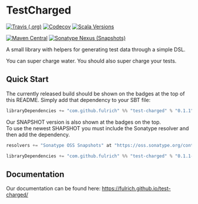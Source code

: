 # TestCharged
[![Travis (.org)](https://img.shields.io/travis/fulrich/test-charged.svg?style=flat-square)](https://travis-ci.org/fulrich/TestCharged)
[![Codecov](https://img.shields.io/codecov/c/github/fulrich/test-charged.svg?style=flat-square)](https://codecov.io/gh/fulrich/TestCharged)
[![Scala Versions](https://img.shields.io/badge/scala-2.11%20%7C%202.12-blue.svg?style=flat-square)](https://github.com/fulrich/TestCharged/blob/455d73f549c5edd0d71d2d13748cd8c458483d20/build.sbt#L3)

[![Maven Central](https://img.shields.io/maven-central/v/com.github.fulrich/test-charged_2.12.svg?style=flat-square)](https://search.maven.org/artifact/com.github.fulrich/test-charged_2.12/0.1.1/jar)
[![Sonatype Nexus (Snapshots)](https://img.shields.io/nexus/s/https/oss.sonatype.org/com.github.fulrich/test-charged_2.12.svg?style=flat-square)](https://oss.sonatype.org/content/repositories/snapshots/com/github/fulrich/test-charged_2.12/)

A small library with helpers for generating test data through a simple DSL.

You can super charge water.  You should also super charge your tests.

## Quick Start
The currently released build should be shown on the badges at the top of this README.
Simply add that dependency to your SBT file:

```scala 
libraryDependencies += "com.github.fulrich" %% "test-charged" % "0.1.1"
```

Our SNAPSHOT version is also shown at the badges on the top.  
To use the newest SHAPSHOT you must include the Sonatype resolver and then add the dependency.

```scala
resolvers += "Sonatype OSS Snapshots" at "https://oss.sonatype.org/content/repositories/snapshots"

libraryDependencies += "com.github.fulrich" %% "test-charged" % "0.1.1-SNAPSHOT" % "test"
```

## Documentation
Our documentation can be found here: https://fulrich.github.io/test-charged/
